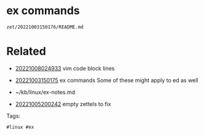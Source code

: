# ex commands

` zet/20221003150176/README.md `

# Related

- [20221008024933](/zet/20221008024933/README.md) vim code block lines

- [20221003150175](/zet/20221003150175/README.md) ex commands  Some of these might apply to ed as well
- ~/kb/linux/ex-notes.md
- [20221005200242](/zet/20221005200242/README.md) empty zettels to fix

Tags:

    #linux #ex 
